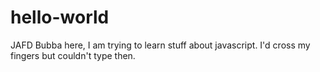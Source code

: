 # hello-world
JAFD
Bubba here, I am trying to learn stuff about javascript. I'd cross my fingers but couldn't type then. 
